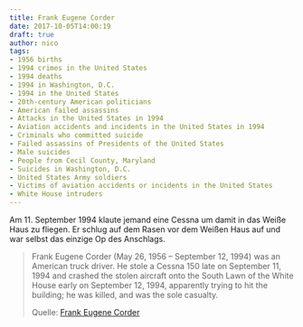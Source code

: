```yaml
---
title: Frank Eugene Corder
date: 2017-10-05T14:00:19
draft: true
author: nico
tags: 
- 1956 births
- 1994 crimes in the United States
- 1994 deaths
- 1994 in Washington, D.C.
- 1994 in the United States
- 20th-century American politicians
- American failed assassins
- Attacks in the United States in 1994
- Aviation accidents and incidents in the United States in 1994
- Criminals who committed suicide
- Failed assassins of Presidents of the United States
- Male suicides
- People from Cecil County, Maryland
- Suicides in Washington, D.C.
- United States Army soldiers
- Victims of aviation accidents or incidents in the United States
- White House intruders
---
```


Am 11. September 1994 klaute jemand eine Cessna um damit in das Weiße Haus zu fliegen. Er schlug auf dem Rasen vor dem Weißen Haus auf und war selbst das einzige Op des Anschlags.

> Frank Eugene Corder (May 26, 1956 – September 12, 1994) was an American truck
> driver. He stole a Cessna 150 late on September 11, 1994 and crashed the
> stolen aircraft onto the South Lawn of the White House early on September 12,
> 1994, apparently trying to hit the building; he was killed, and was the sole
> casualty.
>
> Quelle: [Frank Eugene Corder](https://en.wikipedia.org/wiki/Frank_Eugene_Corder)
